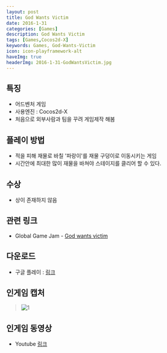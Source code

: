 ```yaml
---
layout: post
title: God Wants Victim
date: 2016-1-31
categories: [Games]
description: God Wants Victim
tags: [Games,Cocos2d-X]
keywords: Games, God-Wants-Victim
icon: icon-playframework-alt
haveImg: true
headerImg: 2016-1-31-GodWantsVictim.jpg
---
```


## 특징
- 어드벤처 게임
- 사용엔진 : Cocos2d-X
- 처음으로 외부사람과 팀을 꾸려 게임제작 해봄

## 플레이 방법
- 적을 피해 재물로 바칠 '파랑이'를 재물 구덩이로 이동시키는 게임
- 시간안에 최대한 많이 재물을 바쳐야 스테이지를 클리어 할 수 있다.

## 수상
- 상이 존재하지 않음

## 관련 링크
 - Global Game Jam - [God wants victim](http://globalgamejam.org/2016/games/god-wants-victim)

## 다운로드
- 구글 플레이 : [링크](https://www.dropbox.com/s/ktubgeq51kc46or/ritual.apk?dl=0)

## 인게임 캡처
> ![1](http://postfiles6.naver.net/MjAxNzAzMjVfMTc5/MDAxNDkwMzczNDUyNjQw.TBYDiyYi1luvkH2D2TMCcPEiRDo_XkDtbgXHA-V21AIg.40_yxG6Q4ElKwADFPfKDpULL1nhmegHAbYxpO--v5YEg.JPEG.kyechan99/%EA%B7%B8%EB%A6%BC2.jpg?type=w1)


## 인게임 동영상
- Youtube [링크](https://www.youtube.com/watch?v=cMISaHRgnho)
